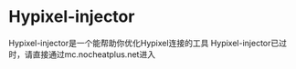 # Hypixel-injector
Hypixel-injector是一个能帮助你优化Hypixel连接的工具
Hypixel-injector已过时，请直接通过mc.nocheatplus.net进入
